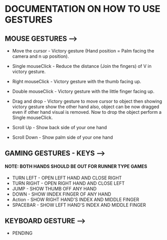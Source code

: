 # DOCUMENTATION ON HOW TO USE GESTURES

## MOUSE GESTURES -->
* Move the cursor - Victory gesture (Hand position = Palm facing the camera and n up position).
* Single mouseClick - Reduce the distance (Join the fingers) of V in victory gesture.
* Right mouseClick - Victory gesture with the thumb facing up.
* Double mouseClick - Victory gesture with the little finger facing up.

* Drag and drop - Victory gesture to move cursor to object then showing victory gesture show the other hand also, object can be now dragged even if other hand visual is removed. Now to drop the object perform a Single mouseClick.
* Scroll Up - Show back side of your one hand
* Scroll Down - Show palm side of your one hand



## GAMING GESTURES - KEYS -->
#### NOTE: BOTH HANDS SHOULD BE OUT FOR RUNNER TYPE GAMES
* TURN LEFT - OPEN LEFT HAND AND CLOSE RIGHT
* TURN RIGHT - OPEN RIGHT HAND AND CLOSE LEFT
* JUMP - SHOW THUMB OFF ANY HAND
* DOWN - SHOW IINDEX FINGER OF ANY HAND
* Action - SHOW RIGHT HAND'S INDEX AND MIDDLE FINGER
* SPACEBAR - SHOW LEFT HAND'S INDEX AND MIDDLE FINGER




## KEYBOARD GESTURE -->
* PENDING